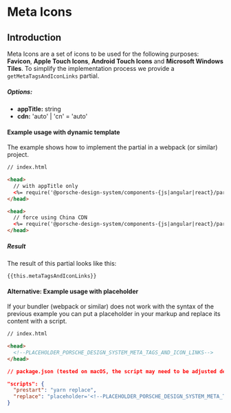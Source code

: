 # Meta Icons

## Introduction
Meta Icons are a set of icons to be used for the following purposes: **Favicon**, **Apple Touch Icons**, **Android Touch Icons** and **Microsoft Windows Tiles**.
To simplify the implementation process we provide a `getMetaTagsAndIconLinks` partial.

##### Options:
- **appTitle:** string
- **cdn:** 'auto' | 'cn' = 'auto'

#### Example usage with dynamic template

The example shows how to implement the partial in a webpack (or similar) project.

```html
// index.html

<head>  
  // with appTitle only
  <%= require('@porsche-design-system/components-{js|angular|react}/partials').getMetaTagsAndIconLinks({ appTitle: 'TITLE_OF_YOUR_APP' }) %>
</head>

<head>
  // force using China CDN
  <%= require('@porsche-design-system/components-{js|angular|react}/partials').getMetaTagsAndIconLinks({ appTitle: 'TITLE_OF_YOUR_APP', cdn: 'cn' }) %>
</head>
```

##### Result

The result of this partial looks like this:

<pre><code class="language-html readonly">{{this.metaTagsAndIconLinks}}</code></pre>


#### Alternative: Example usage with placeholder

If your bundler (webpack or similar) does not work with the syntax of the previous example you can put a placeholder in your markup and replace its content with a script.

```html
// index.html

<head>
  <!--PLACEHOLDER_PORSCHE_DESIGN_SYSTEM_META_TAGS_AND_ICON_LINKS-->
</head>
``` 

```json
// package.json (tested on macOS, the script may need to be adjusted depending on the operating system used)

"scripts": {
  "prestart": "yarn replace",
  "replace": "placeholder='<!--PLACEHOLDER_PORSCHE_DESIGN_SYSTEM_META_TAGS_AND_ICON_LINKS-->' && partial=$placeholder$(node -e 'console.log(require(\"@porsche-design-system/components-js/partials\").getMetaTagsAndIconLinks({ appTitle: 'TITLE_OF_YOUR_APP' }))') && regex=$placeholder'.*' && sed -i '' -E -e \"s@$regex@$partial@\" index.html",
}
```


<script lang="ts">
  import Vue from 'vue';
  import Component from 'vue-class-component';
  import { getMetaTagsAndIconLinks } from '@porsche-design-system/components-js/partials';
  
  @Component
  export default class Code extends Vue {
    public metaTagsAndIconLinks: string = getMetaTagsAndIconLinks({ appTitle: 'Porsche Design System' }).replaceAll('><', '>\n<');
  }
</script>